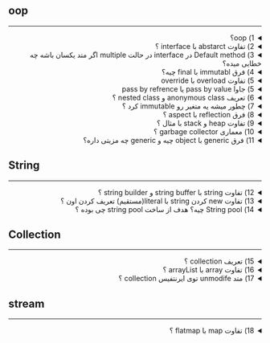 ## oop

---------------

<details>

<summary dir="rtl"> 
1) oop؟
</summary>

<div dir="rtl">

1. **کپسوله‌سازی (Encapsulation):** کپسوله‌سازی به معنای پنهان‌سازی جزئیات پیاده‌سازی و نمایش فقط ویژگی‌ها و روش‌های ضروری به کاربر است. این امر با استفاده از دسترسی‌کننده‌های خصوصی (private) و عمومی (public) در کلاس‌ها انجام می‌شود. به عنوان مثال:
</div>

```java
    public class Car {
        private String color;
        private String model;

        public String getColor() {
            return color;
        }

        public void setColor(String color) {
            this.color = color;
        }

        public String getModel() {
            return model;
        }

        public void setModel(String model) {
            this.model = model;
        }
    }
```


<div dir="rtl">

2. **وراثت (Inheritance):** وراثت به معنی قابلیت تعریف یک کلاس جدید بر اساس یک کلاس موجود است که تمام خصوصیات و روش‌های آن را به ارث می‌برد و می‌تواند ویژگی‌ها و روش‌های جدیدی به آن اضافه کند. این امر باعث استفاده مجدد از کد می‌شود. به عنوان مثال:
</div>

```java
    public class Vehicle {
        protected String brand = "Ford";

        public void honk() {
            System.out.println("Beep beep!");
        }
    }

    public class Car extends Vehicle {
        private String modelName = "Mustang";

        public String getModelName() {
            return modelName;
        }
    }
```

<div dir="rtl">

3. **چندریختی (Polymorphism):** چندریختی به توانایی استفاده از یک تابع یا روش به روش‌های مختلف اشاره دارد. این ویژگی اجازه می‌دهد تا اشیاء از کلاس‌های مختلف به عنوان یک نوع عمومی‌تر در نظر گرفته شوند. به عنوان مثال:
</div>    

```java
    public class Animal {
        public void makeSound() {
            System.out.println("Animal makes a sound");
        }
    }

    public class Dog extends Animal {
        @Override
        public void makeSound() {
            System.out.println("Woof");
        }
    }

    public class Cat extends Animal {
        @Override
        public void makeSound() {
            System.out.println("Meow");
        }
    }

    public static void main(String[] args) {
        Animal myDog = new Dog();
        Animal myCat = new Cat();
        myDog.makeSound(); // Woof
        myCat.makeSound(); // Meow
    }
```

<div dir="rtl">

4. **تجرید (Abstraction):** تجرید به معنای نمایش جزئیات مهم و پنهان کردن جزئیات غیرضروری برای ساده‌سازی مدل‌سازی است. این امر با استفاده از کلاس‌های انتزاعی (abstract) و رابط‌ها (interface) انجام می‌شود. به عنوان مثال:
</div>

```java
    abstract class Animal {
        public abstract void makeSound();
    }

    class Dog extends Animal {
        public void makeSound() {
            System.out.println("Woof");
        }
    }

    class Cat extends Animal {
        public void makeSound() {
            System.out.println("Meow");
        }
    }

    public static void main(String[] args) {
        Animal myDog = new Dog();
        Animal myCat = new Cat();
        myDog.makeSound(); // Woof
        myCat.makeSound(); // Meow
    }
```
</details>



<details>

<summary dir="rtl"> 
2) تفاوت abstarct با interface ؟
</summary>

<div dir="rtl">

در جاوا، کلاس‌های انتزاعی (abstract classes) و رابط‌ها (interfaces) دو روش مهم برای تعریف قراردادها و رفتارهای مشترک بین کلاس‌ها هستند. با این حال، هر یک از این دو ویژگی کاربردها و محدودیت‌های خاص خود را دارند. در ادامه، تفاوت‌های اصلی بین آن‌ها را بررسی می‌کنیم:

### کلاس انتزاعی (Abstract Class)

1. **تعریف:**
   - یک کلاس انتزاعی می‌تواند شامل متدهای انتزاعی (بدون پیاده‌سازی) و متدهای معمولی (با پیاده‌سازی) باشد.

2. **ارث‌بری:**
   - یک کلاس می‌تواند فقط از یک کلاس انتزاعی ارث‌بری کند (single inheritance).

3. **سازنده‌ها:**
   - یک کلاس انتزاعی می‌تواند سازنده داشته باشد و این سازنده‌ها می‌توانند برای مقداردهی اولیه اشیاء در کلاس‌های فرزند استفاده شوند.

4. **متغیرها:**
   - یک کلاس انتزاعی می‌تواند متغیرهای نمونه (instance variables) داشته باشد.

مثال:

</div>

```java
abstract class Animal {
    String name;

    Animal(String name) {
        this.name = name;
    }

    abstract void makeSound();

    void eat() {
        System.out.println(name + " is eating");
    }
}

class Dog extends Animal {
    Dog(String name) {
        super(name);
    }

    @Override
    void makeSound() {
        System.out.println("Woof");
    }
}

public class Main {
    public static void main(String[] args) {
        Dog dog = new Dog("Buddy");
        dog.makeSound(); // Woof
        dog.eat();       // Buddy is eating
    }
}
```

<div dir="rtl">

### رابط (Interface)

1. **تعریف:**
   - یک رابط فقط می‌تواند شامل متدهای انتزاعی (بدون پیاده‌سازی) باشد. البته، از جاوا 8 به بعد، رابط‌ها می‌توانند متدهای پیش‌فرض (default methods) و استاتیک (static methods) نیز داشته باشند که دارای پیاده‌سازی هستند.

2. **ارث‌بری:**
   - یک کلاس می‌تواند از چندین رابط پیروی کند (multiple inheritance).

3. **سازنده‌ها:**
   - یک رابط نمی‌تواند سازنده داشته باشد.

4. **متغیرها:**
   - تمام متغیرهای درون یک رابط به صورت پیش‌فرض `public`, `static` و `final` هستند.

مثال:

</div>

```java
interface Animal {
    void makeSound();

    default void eat() {
        System.out.println("Animal is eating");
    }
}

class Dog implements Animal {
    @Override
    public void makeSound() {
        System.out.println("Woof");
    }
}

public class Main {
    public static void main(String[] args) {
        Dog dog = new Dog();
        dog.makeSound(); // Woof
        dog.eat();       // Animal is eating
    }
}
```

<div dir="rtl">

### تفاوت‌های کلیدی

1. **تعداد ارث‌بری:**
   - **Abstract Class:** فقط یک کلاس انتزاعی می‌تواند به ارث برده شود.
   - **Interface:** یک کلاس می‌تواند از چندین رابط پیروی کند.

2. **نوع متدها:**
   - **Abstract Class:** می‌تواند شامل متدهای انتزاعی و معمولی باشد.
   - **Interface:** تا جاوا 7، فقط شامل متدهای انتزاعی بود. از جاوا 8 به بعد، می‌تواند شامل متدهای پیش‌فرض و استاتیک نیز باشد.

3. **نوع متغیرها:**
   - **Abstract Class:** می‌تواند شامل متغیرهای نمونه و استاتیک باشد.
   - **Interface:** فقط شامل متغیرهای `public`, `static`, `final` است.

4. **کاربرد:**
   - **Abstract Class:** برای مدل‌سازی یک مفهوم عمومی‌تر که ممکن است دارای پیاده‌سازی پیش‌فرض برخی از متدها باشد.
   - **Interface:** برای تعریف قراردادهای رفتار که هر کلاس می‌تواند پیاده‌سازی‌های متفاوتی از آن‌ها ارائه دهد.

### مثال ترکیبی

برای درک بهتر تفاوت‌ها، می‌توانیم یک مثال ترکیبی بیاوریم که هر دو کلاس انتزاعی و رابط را به کار می‌گیرد:

</div>

```java
abstract class Animal {
    String name;

    Animal(String name) {
        this.name = name;
    }

    abstract void makeSound();

    void sleep() {
        System.out.println(name + " is sleeping");
    }
}

interface Pet {
    void play();

    default void eat() {
        System.out.println("Pet is eating");
    }
}

class Dog extends Animal implements Pet {
    Dog(String name) {
        super(name);
    }

    @Override
    void makeSound() {
        System.out.println("Woof");
    }

    @Override
    public void play() {
        System.out.println(name + " is playing");
    }
}

public class Main {
    public static void main(String[] args) {
        Dog dog = new Dog("Buddy");
        dog.makeSound(); // Woof
        dog.sleep();     // Buddy is sleeping
        dog.play();      // Buddy is playing
        dog.eat();       // Pet is eating
    }
}
```

<div dir="rtl">

در این مثال، `Dog` هم از یک کلاس انتزاعی (`Animal`) و هم از یک رابط (`Pet`) استفاده می‌کند، که نشان‌دهنده قدرت و انعطاف‌پذیری ترکیب این دو ویژگی در جاوا است.
</div>

</details>


<details>

<summary dir="rtl"> 
3) Default method در interface در حالت multiple اگر متد یکسان باشه چه خطایی میده؟
</summary>

<div dir="rtl">

در جاوا، اگر یک کلاس از چندین رابط (interface) پیروی کند که دارای متدهای پیش‌فرض (default methods) با امضای یکسان باشند، یک تضاد به وجود می‌آید. این تضاد باید به طور صریح توسط کلاس حل شود، در غیر این صورت کامپایلر جاوا خطا می‌دهد.

### خطا

وقتی یک کلاس از چندین رابط پیروی می‌کند که هر کدام متد پیش‌فرض یکسانی دارند، کامپایلر خطای زیر را می‌دهد:
```
class X inherits unrelated defaults for method Y() from types A and B
```

### مثال

برای توضیح این موضوع با یک مثال، بیایید دو رابط با متد پیش‌فرض یکسان و یک کلاس که از هر دو رابط پیروی می‌کند را بررسی کنیم:

</div>

```java
interface InterfaceA {
    default void display() {
        System.out.println("Display from InterfaceA");
    }
}

interface InterfaceB {
    default void display() {
        System.out.println("Display from InterfaceB");
    }
}

class MyClass implements InterfaceA, InterfaceB {
    @Override
    public void display() {
        // باید تضاد را به طور صریح حل کنیم
        InterfaceA.super.display(); // یا InterfaceB.super.display();
    }

    public static void main(String[] args) {
        MyClass obj = new MyClass();
        obj.display(); // باید تصمیم بگیریم کدام نمایش داده شود
    }
}
```

<div dir="rtl">

### توضیح

1. **تعریف دو رابط با متد پیش‌فرض یکسان:**
   - `InterfaceA` و `InterfaceB` هر دو دارای متد پیش‌فرض `display` هستند.

2. **پیروی کلاس از هر دو رابط:**
   - کلاس `MyClass` از هر دو رابط `InterfaceA` و `InterfaceB` پیروی می‌کند.

3. **حل تضاد:**
   - کلاس `MyClass` باید تضاد به وجود آمده را به طور صریح حل کند. این کار با استفاده از `InterfaceA.super.display()` یا `InterfaceB.super.display()` انجام می‌شود تا مشخص شود کدام نسخه از متد `display` فراخوانی شود.

### حل تضاد

هنگامی که با تضاد متدهای پیش‌فرض مواجه می‌شویم، باید به یکی از روش‌های زیر عمل کنیم:

1. **بازنویسی متد:**
   - متد را در کلاس پیاده‌سازی کرده و از یک نسخه خاص از رابط برای حل تضاد استفاده کنیم.

مثال:

</div>

```java
class MyClass implements InterfaceA, InterfaceB {
    @Override
    public void display() {
        InterfaceA.super.display(); // یا InterfaceB.super.display();
    }
}
```

<div dir="rtl">

2. **تعریف متد جدید:**
   - می‌توانیم یک پیاده‌سازی جدید برای متد ارائه دهیم که از هیچ یک از نسخه‌های رابط استفاده نکند.

مثال:

</div>

```java
class MyClass implements InterfaceA, InterfaceB {
    @Override
    public void display() {
        System.out.println("Display from MyClass");
    }
}
```

<div dir="rtl">

### نتیجه‌گیری

هنگامی که یک کلاس از چندین رابط با متد پیش‌فرض یکسان پیروی می‌کند، باید تضاد به وجود آمده را به طور صریح حل کنیم تا کامپایلر خطا ندهد. این کار معمولاً با بازنویسی متد و استفاده از `super` برای اشاره به متد مورد نظر در یکی از رابط‌ها انجام می‌شود.


</div>

</details>


<details>

<summary dir="rtl"> 
4)	فرق immutabl با final چیه؟
</summary>

<div dir="rtl">

در جاوا، مفاهیم `immutable` و `final` هر دو به مدیریت وضعیت اشیاء و متغیرها مربوط می‌شوند، اما در زمینه‌ها و کاربردهای متفاوتی به کار می‌روند. در ادامه تفاوت‌های این دو مفهوم را بررسی می‌کنیم:

### `final` در جاوا

1. **متغیرهای `final`:**
   - وقتی یک متغیر (میدان، پارامتر یا متغیر محلی) به صورت `final` تعریف می‌شود، مقدار آن تنها یک بار می‌تواند مقداردهی شود و پس از آن نمی‌تواند تغییر کند.
   - مثال:

</div>

```java
final int x = 10;
x = 20; // خطا: نمی‌توان مقدار متغیر final را تغییر داد
```
<div dir="rtl">

2. **متدهای `final`:**
   - یک متد `final` نمی‌تواند در کلاس‌های فرزند بازنویسی (override) شود.
   - مثال:
   
</div>

```java
  class Parent {
      public final void display() {
          System.out.println("Display from Parent");
      }
  }

  class Child extends Parent {
      @Override
      public void display() {
          System.out.println("Display from Child"); // خطا: نمی‌توان متد final را بازنویسی کرد
      }
  }
```

<div dir="rtl">

3. **کلاس‌های `final`:**
   - یک کلاس `final` نمی‌تواند به ارث برده شود. به عبارت دیگر، هیچ کلاسی نمی‌تواند از یک کلاس `final` ارث‌بری کند.
   - مثال:

</div>


 ```java
 public final class UtilityClass {
     // بدنه کلاس
 }

 class SubUtilityClass extends UtilityClass { // خطا: نمی‌توان از کلاس final ارث‌بری کرد
     // بدنه کلاس
 }
 ```

<div dir="rtl">

### `immutable` در جاوا

1. **کلاس‌های Immutable:**
   - یک کلاس Immutable کلاسی است که پس از ایجاد شیء، وضعیت آن نمی‌تواند تغییر کند.
   - ویژگی‌های کلاس‌های Immutable:
      - تمام فیلدها باید `private` و `final` باشند.
      - کلاس باید `final` باشد تا از ارث‌بری جلوگیری شود.
      - عدم وجود setter ها برای تغییر فیلدها.
      - تمام فیلدها باید تنها از طریق سازنده مقداردهی شوند.
   - مثال:

</div>

 ```java
 public final class ImmutablePerson {
     private final String name;
     private final int age;

     public ImmutablePerson(String name, int age) {
         this.name = name;
         this.age = age;
     }

     public String getName() {
         return name;
     }

     public int getAge() {
         return age;
     }
 }
 ```

<div dir="rtl">

### تفاوت‌های کلیدی

1. **کاربرد و زمینه:**
   - `final`: برای متغیرها، متدها و کلاس‌ها به کار می‌رود تا نشان دهد که نمی‌توان آن‌ها را تغییر داد یا بازنویسی کرد.
   - `immutable`: مفهومی است که برای طراحی کلاس‌هایی به کار می‌رود که اشیاء آن‌ها پس از ایجاد غیرقابل تغییر هستند.

2. **محدودیت‌ها:**
   - `final` متغیر: نمی‌توان پس از مقداردهی اولیه مقدار آن را تغییر داد، اما اگر متغیر یک شیء باشد، می‌توان وضعیت داخلی شیء را تغییر داد مگر اینکه خود شیء Immutable باشد.
   - کلاس‌های Immutable: وضعیت داخلی اشیاء پس از ایجاد به هیچ وجه نمی‌تواند تغییر کند.

3. **سطح تأثیر:**
   - `final` متغیر: بر روی مقدار متغیر تأثیر می‌گذارد.
   - `final` متد: بر روی قابلیت بازنویسی متد تأثیر می‌گذارد.
   - `final` کلاس: بر روی قابلیت ارث‌بری کلاس تأثیر می‌گذارد.
   - Immutable: بر روی وضعیت کل شیء تأثیر می‌گذارد.

### مثال ترکیبی

برای درک بهتر تفاوت‌ها، بیایید مثالی ترکیبی را بررسی کنیم که هم از `final` و هم از کلاس Immutable استفاده می‌کند:

</div>


```java
public final class ImmutableBook {
    private final String title;
    private final String author;

    public ImmutableBook(String title, String author) {
        this.title = title;
        this.author = author;
    }

    public String getTitle() {
        return title;
    }

    public String getAuthor() {
        return author;
    }
}

class Test {
    public static void main(String[] args) {
        final ImmutableBook book = new ImmutableBook("1984", "George Orwell");

        // نمی‌توانیم یک شیء جدید به متغیر book تخصیص دهیم
        // book = new ImmutableBook("Brave New World", "Aldous Huxley"); // خطا

        // اما می‌توانیم از متدهای کتاب استفاده کنیم
        System.out.println(book.getTitle()); // 1984
        System.out.println(book.getAuthor()); // George Orwell
    }
}
```

<div dir="rtl">
در این مثال، `ImmutableBook` یک کلاس Immutable است و متغیر `book` به صورت `final` تعریف شده است. این بدان معناست که:
1. کلاس `ImmutableBook` به دلیل `final` بودن نمی‌تواند به ارث برده شود.
2. وضعیت شیء `book` نمی‌تواند تغییر کند زیرا `ImmutableBook` یک کلاس Immutable است.
3. متغیر `book` نمی‌تواند به شیء دیگری تخصیص داده شود زیرا به صورت `final` تعریف شده است.

</div>

</details>


<details >

<summary dir="rtl"> 
5) 	تفاوت overload با override
</summary>

<div dir="rtl">

در جاوا، `Overloading` و `Overriding` دو مفهوم متفاوت هستند که برای دستیابی به چندریختی (Polymorphism) استفاده می‌شوند. هر دو این مفاهیم به متدها مربوط می‌شوند، اما در شرایط و اهداف مختلف به کار می‌روند.

### Overloading (بارگذاری مجدد متدها)

**تعریف:**
- Overloading زمانی اتفاق می‌افتد که چندین متد با همان نام، اما با امضاهای مختلف (مجموعه پارامترهای مختلف) در یک کلاس تعریف شوند. امضای متد شامل تعداد، نوع، و ترتیب پارامترها است.

**ویژگی‌ها:**
- Overloading در همان کلاس انجام می‌شود.
- امضای متدها (تعداد یا نوع پارامترها) باید متفاوت باشد.
- نوع بازگشتی متد می‌تواند متفاوت باشد، اما این تفاوت به تنهایی برای Overloading کافی نیست.
- Overloading زمان کامپایل (Compile-time) تعیین می‌شود.

**مثال:**

</div>

```java
class MathUtils {
    // متد اول
    public int add(int a, int b) {
        return a + b;
    }

    // متد دوم
    public double add(double a, double b) {
        return a + b;
    }

    // متد سوم
    public int add(int a, int b, int c) {
        return a + b + c;
    }
}

public class Main {
    public static void main(String[] args) {
        MathUtils utils = new MathUtils();
        System.out.println(utils.add(2, 3));          // 5
        System.out.println(utils.add(2.5, 3.5));      // 6.0
        System.out.println(utils.add(1, 2, 3));       // 6
    }
}
```

<div dir="rtl">

### Overriding (بازنویسی متدها)

**تعریف:**
- Overriding زمانی اتفاق می‌افتد که یک کلاس فرزند متدی را از کلاس والد بازنویسی کند. متد بازنویسی‌شده در کلاس فرزند باید همان امضای متد در کلاس والد را داشته باشد.

**ویژگی‌ها:**
- Overriding بین کلاس والد و کلاس فرزند انجام می‌شود.
- امضای متد (نام، تعداد، نوع، و ترتیب پارامترها) باید دقیقاً یکسان باشد.
- نوع بازگشتی متد در کلاس فرزند باید با نوع بازگشتی متد در کلاس والد سازگار باشد.
- متد در کلاس فرزند باید همان سطح دسترسی یا سطح دسترسی بیشتری نسبت به کلاس والد داشته باشد.
- Overriding زمان اجرا (Run-time) تعیین می‌شود.

**مثال:**

</div>

```java
class Animal {
    public void makeSound() {
        System.out.println("Animal makes a sound");
    }
}

class Dog extends Animal {
    @Override
    public void makeSound() {
        System.out.println("Woof");
    }
}

class Cat extends Animal {
    @Override
    public void makeSound() {
        System.out.println("Meow");
    }
}

public class Main {
    public static void main(String[] args) {
        Animal myDog = new Dog();
        Animal myCat = new Cat();
        
        myDog.makeSound(); // Woof
        myCat.makeSound(); // Meow
    }
}
```

<div dir="rtl">

### تفاوت‌های کلیدی بین Overloading و Overriding

1. **مفهوم:**
   - **Overloading:** تعریف چندین متد با همان نام در یک کلاس، اما با امضاهای مختلف.
   - **Overriding:** بازنویسی متدی از کلاس والد در کلاس فرزند با همان امضا.

2. **زمان تعیین:**
   - **Overloading:** زمان کامپایل.
   - **Overriding:** زمان اجرا.

3. **محدوده کاربرد:**
   - **Overloading:** در همان کلاس.
   - **Overriding:** بین کلاس والد و کلاس فرزند.

4. **نوع بازگشتی:**
   - **Overloading:** می‌تواند متفاوت باشد.
   - **Overriding:** باید همان نوع یا نوع سازگار باشد.

5. **پارامترها:**
   - **Overloading:** تعداد، نوع، یا ترتیب پارامترها باید متفاوت باشد.
   - **Overriding:** تعداد، نوع، و ترتیب پارامترها باید یکسان باشد.

### نتیجه‌گیری

- Overloading برای دستیابی به چندریختی در سطح کلاس با تعریف متدهای هم‌نام اما با امضاهای مختلف استفاده می‌شود.
- Overriding برای بازنویسی متدهای کلاس والد در کلاس فرزند به منظور ارائه پیاده‌سازی‌های خاص هر کلاس فرزند استفاده می‌شود.

</div>

</details>

<details >

<summary dir="rtl"> 
5) 		جاوا pass by value یا pass by refrence
</summary>

<div dir="rtl">

در جاوا، **تمام آرگومان‌ها به صورت "pass by value"** (ارسال به‌وسیله مقدار) به متدها ارسال می‌شوند. این جمله ممکن است باعث ایجاد سردرگمی شود، زیرا نحوه کار جاوا با انواع ابتدایی (primitive types) و اشیاء (objects) تفاوت دارد.

### انواع ابتدایی (Primitive Types)

وقتی یک مقدار ابتدایی (مثل `int`, `char`, `boolean`, `float` و ...) به یک متد ارسال می‌شود، یک کپی از آن مقدار ایجاد می‌شود و به متد ارسال می‌گردد. بنابراین، هر گونه تغییری که در متد روی این پارامتر اعمال شود، تأثیری روی مقدار اصلی ندارد.

**مثال:**

</div>

```java
public class Main {
    public static void main(String[] args) {
        int num = 10;
        modifyPrimitive(num);
        System.out.println("After modifyPrimitive: " + num); // هنوز 10
    }

    public static void modifyPrimitive(int value) {
        value = 20; // فقط مقدار کپی شده تغییر می‌کند
    }
}
```

<div dir="rtl">

### اشیاء (Objects)

در مورد اشیاء، همان قانون "pass by value" اعمال می‌شود، اما اینجا تفاوت اصلی به دلیل نحوه مدیریت مرجع‌ها (references) به وجود می‌آید. وقتی یک شیء به یک متد ارسال می‌شود، یک کپی از مرجع (reference) آن شیء ارسال می‌شود، نه خود شیء. به عبارت دیگر، مرجع به شیء کپی می‌شود، اما هر دو مرجع به همان شیء در حافظه اشاره می‌کنند.

بنابراین، اگر شما متغیرهای داخلی شیء را تغییر دهید، این تغییرات روی شیء اصلی اعمال می‌شود، اما اگر مرجع را تغییر دهید (مثلاً به یک شیء جدید اشاره کنید)، این تغییر فقط در محدوده همان متد است و تأثیری بر مرجع اصلی خارج از متد ندارد.

**مثال:**

</div>


```java
class MyObject {
    int value;
}

public class Main {
    public static void main(String[] args) {
        MyObject obj = new MyObject();
        obj.value = 10;
        modifyObject(obj);
        System.out.println("After modifyObject: " + obj.value); // خروجی 20 است
    }

    public static void modifyObject(MyObject obj) {
        obj.value = 20; // تغییر در شیء اصلی اعمال می‌شود
    }
}
```

<div dir="rtl">

**مثال دیگر:**

</div>

```java
class MyObject {
    int value;
}

public class Main {
    public static void main(String[] args) {
        MyObject obj = new MyObject();
        obj.value = 10;
        reassignObject(obj);
        System.out.println("After reassignObject: " + obj.value); // هنوز 10 است
    }

    public static void reassignObject(MyObject obj) {
        obj = new MyObject();
        obj.value = 20; // مرجع جدید فقط در محدوده متد معتبر است
    }
}
```

<div dir="rtl">

### نتیجه‌گیری

جاوا همیشه از "pass by value" استفاده می‌کند:
- **برای انواع ابتدایی:** مقدار خود نوع ابتدایی کپی و ارسال می‌شود.
- **برای اشیاء:** یک کپی از مرجع (reference) شیء ارسال می‌شود، نه خود شیء. این به این معناست که شما می‌توانید وضعیت داخلی شیء را تغییر دهید، اما نمی‌توانید مرجع اصلی را در خارج از متد تغییر دهید.

</div>

</details>


<details>

<summary dir="rtl"> 
6) تعریف anonymous class و nested class ؟
</summary>

<div dir="rtl">

### Nested Class (کلاس تو در تو)

وقتی یک کلاس یا یک اینترفیس داخل یک کلاس دیگر تعریف می‌شود، به آن `Nested Class` گفته می‌شود. `Nested Class`ها دو نوع اصلی دارند:
1. **Static Nested Class**
2. **Non-static Nested Class (Inner Class)**

### انواع Inner Class

1. **Member Inner Class:**
   - یک `Inner Class` که درون یک کلاس بیرونی و خارج از متدهای آن تعریف می‌شود.
   - به اعضای کلاس بیرونی دسترسی مستقیم دارد، حتی اگر اعضا `private` باشند.

   **مثال:**

</div>

```java
   class TestMemberOuter1 {
       private int data = 30;

       class Inner {
           void msg() {
               System.out.println("data is " + data);
           }
       }

       public static void main(String args[]) {
           TestMemberOuter1 obj = new TestMemberOuter1();
           TestMemberOuter1.Inner in = obj.new Inner();
           in.msg(); // خروجی: data is 30
       }
   }
```

<div dir="rtl">

2. **Anonymous Inner Class:**
   - یک `Inner Class` که بدون نام است و برای پیاده‌سازی یک اینترفیس یا گسترش یک کلاس استفاده می‌شود.
   - معمولاً برای پیاده‌سازی‌های فوری و کوتاه مدت استفاده می‌شود.

   **مثال:**

</div>

   ```java
   abstract class Person {
       abstract void eat();
   }

   class TestAnonymousInner {
       public static void main(String args[]) {
           Person p = new Person() {
               void eat() {
                   System.out.println("nice fruits");
               }
           };
           p.eat(); // خروجی: nice fruits
       }
   }
   ```

<div dir="rtl">

3. **Local Inner Class:**
   - یک `Inner Class` که درون یک متد، سازنده یا بلوک تعریف می‌شود.
   - فقط در داخل متد یا بلوک که در آن تعریف شده است قابل دسترسی است.

   **مثال:**

</div>

   ```java
   public class localInner1 {
       private int data = 30; // متغیر نمونه

       void display() {
           class Local {
               void msg() {
                   System.out.println(data);
               }
           }
           Local l = new Local();
           l.msg(); // خروجی: 30
       }

       public static void main(String args[]) {
           localInner1 obj = new localInner1();
           obj.display();
       }
   }
   ```

<div dir="rtl">

### Static Nested Class

- یک `Nested Class` که با استفاده از کلمه کلیدی `static` تعریف شده و می‌تواند بدون نیاز به نمونه‌ای از کلاس بیرونی استفاده شود.
- به اعضای `static` کلاس بیرونی دسترسی مستقیم دارد، اما به اعضای `instance` دسترسی ندارد مگر اینکه یک نمونه از کلاس بیرونی داشته باشد.

**مثال:**

</div>

<div dir="rtl">

```java
class Outer {
    static int data = 30;

    static class StaticNested {
        void display() {
            System.out.println("data is " + data);
        }
    }

    public static void main(String args[]) {
        Outer.StaticNested nested = new Outer.StaticNested();
        nested.display(); // خروجی: data is 30
    }
}
```

### نتیجه‌گیری

- `Nested Class`ها در جاوا به دو نوع اصلی تقسیم می‌شوند: `Static Nested Class` و `Inner Class`.
- `Inner Class`ها خود به سه دسته تقسیم می‌شوند: `Member Inner Class`, `Anonymous Inner Class`, و `Local Inner Class`.
- هر نوع از `Inner Class` کاربردها و ویژگی‌های خاص خود را دارد که در موقعیت‌های مختلف می‌تواند مفید باشد.
</div>

</details>


<details>

<summary dir="rtl"> 
7) چطور میشه یه متغیر رو immutable کرد ؟
</summary>

<div dir="rtl">

در جاوا، برای ایجاد یک متغیر (شیء) به‌صورت `immutable`، باید چندین اصل و روش را رعایت کنید. در ادامه، نحوه ایجاد یک کلاس `immutable` و متغیرهای آن را توضیح می‌دهم.

### مراحل ایجاد یک کلاس `immutable`

1. **کلاس را `final` کنید تا از ارث‌بری جلوگیری شود.**
2. **تمام فیلدهای کلاس را `private` و `final` کنید تا فقط یک بار مقداردهی شوند.**
3. **هیچ `setter`ای برای فیلدها فراهم نکنید.**
4. **تمام فیلدها را از طریق سازنده مقداردهی کنید.**
5. **اگر فیلدها از نوع mutable (قابل تغییر) هستند، یک کپی عمیق از آن‌ها در سازنده و getterها ایجاد کنید.**

### مثال

یک کلاس `Person` را به‌صورت `immutable` ایجاد می‌کنیم:

</div>

```java
public final class Person {
    private final String name;
    private final int age;
    private final List<String> hobbies;

    public Person(String name, int age, List<String> hobbies) {
        this.name = name;
        this.age = age;
        // کپی عمیق برای فیلد mutable
        this.hobbies = new ArrayList<>(hobbies);
    }

    public String getName() {
        return name;
    }

    public int getAge() {
        return age;
    }

    // بازگرداندن کپی برای فیلد mutable
    public List<String> getHobbies() {
        return new ArrayList<>(hobbies);
    }
}

public class Main {
    public static void main(String[] args) {
        List<String> hobbies = new ArrayList<>();
        hobbies.add("Reading");
        hobbies.add("Traveling");

        Person person = new Person("John", 30, hobbies);

        // تلاش برای تغییر لیست hobbies خارجی
        hobbies.add("Swimming");

        System.out.println(person.getHobbies()); // خروجی: [Reading, Traveling]

        // تلاش برای تغییر لیست hobbies از طریق getter
        person.getHobbies().add("Swimming");

        System.out.println(person.getHobbies()); // خروجی: [Reading, Traveling]
    }
}
```

<div dir="rtl">

### توضیحات

1. **کلاس `Person` به‌صورت `final` تعریف شده است:**
   - این کار باعث می‌شود تا هیچ کلاسی نتواند از آن ارث‌بری کند و متدهای آن را تغییر دهد.

2. **فیلدهای `name`, `age`, و `hobbies` به‌صورت `private` و `final` تعریف شده‌اند:**
   - این کار اطمینان می‌دهد که این فیلدها فقط یک بار مقداردهی می‌شوند و نمی‌توانند تغییر کنند.

3. **هیچ `setter`ای برای فیلدها وجود ندارد:**
   - این کار از تغییر مقادیر فیلدها بعد از مقداردهی اولیه جلوگیری می‌کند.

4. **فیلدهای mutable (قابل تغییر) مانند `List<String>` به‌صورت کپی عمیق مقداردهی می‌شوند:**
   - در سازنده، یک کپی جدید از لیست ورودی ایجاد می‌شود.
   - در getter، یک کپی جدید از لیست بازگردانده می‌شود تا از تغییر لیست اصلی جلوگیری شود.

### نتیجه‌گیری

با رعایت این اصول، می‌توانید یک کلاس `immutable` ایجاد کنید که متغیرهای آن پس از مقداردهی اولیه دیگر تغییر نخواهند کرد. این ویژگی باعث می‌شود تا کلاس‌های `immutable` برای استفاده در برنامه‌های چندنخی (multi-threaded) بسیار مناسب باشند، زیرا نیازی به هماهنگ‌سازی (synchronization) برای دسترسی به متغیرها ندارند.

</div>

</details>



<details>
<summary dir="rtl"> 
8) فرق reflection با aspect ؟
</summary>

<div dir="rtl">

Reflection و Aspect-Oriented Programming (AOP) دو مفهوم مجزا در جاوا هستند که هر کدام برای اهداف خاصی استفاده می‌شوند. در ادامه تفاوت‌های اصلی بین Reflection و AOP را بررسی می‌کنیم:

### Reflection

**تعریف:**
Reflection یک ویژگی قدرتمند در جاوا است که به برنامه‌نویسان اجازه می‌دهد تا اطلاعات مربوط به ساختار برنامه (مانند کلاس‌ها، متدها، فیلدها و سازنده‌ها) را در زمان اجرا به دست آورند و از آن‌ها برای انجام عملیات مختلف استفاده کنند.

**کاربردها:**
1. **دسترسی به اطلاعات کلاس در زمان اجرا:** مانند نام کلاس، متدها، فیلدها و سازنده‌ها.
2. **ایجاد اشیاء در زمان اجرا:** بدون استفاده از سازنده‌های معمولی.
3. **فراخوانی متدها در زمان اجرا:** بدون استفاده از نام متدها در کد.
4. **دسترسی و تغییر فیلدها در زمان اجرا:** حتی اگر این فیلدها خصوصی باشند.

**مثال:**

</div>

```java
import java.lang.reflect.*;

public class ReflectionExample {
    private String message = "Hello, Reflection!";

    public static void main(String[] args) {
        try {
            ReflectionExample obj = new ReflectionExample();

            // دسترسی به فیلد خصوصی
            Field field = ReflectionExample.class.getDeclaredField("message");
            field.setAccessible(true);
            String value = (String) field.get(obj);

            System.out.println("Field Value: " + value); // خروجی: Hello, Reflection!

            // تغییر فیلد خصوصی
            field.set(obj, "Hello, Modified Reflection!");
            System.out.println("Modified Field Value: " + obj.message); // خروجی: Hello, Modified Reflection!

        } catch (Exception e) {
            e.printStackTrace();
        }
    }
}
```

<div dir="rtl">

### Aspect-Oriented Programming (AOP)

**تعریف:**
AOP یک پارادایم برنامه‌نویسی است که هدف آن جداسازی مقاطع مختلف برنامه (Concerns) است تا کدهای مربوط به مقاطع مختلف بتوانند به طور مستقل از هم توسعه و مدیریت شوند. در جاوا، AOP معمولاً با استفاده از فریم‌ورک‌هایی مانند Spring AOP و AspectJ پیاده‌سازی می‌شود.

**کاربردها:**
1. **جداسازی مقاطع مختلف برنامه:** مانند مدیریت لاگ‌ها، امنیت، تراکنش‌ها و مدیریت استثناها.
2. **افزایش خوانایی و نگهداری کد:** با جداسازی مقاطع مختلف برنامه از منطق اصلی.
3. **اضافه کردن رفتار به متدها و اشیاء:** بدون تغییر در کد منبع آن‌ها.

**اصطلاحات کلیدی در AOP:**
1. **Aspect:** یک مقطع برنامه که می‌تواند به ماژول‌های مختلف اضافه شود.
2. **Join Point:** یک نقطه در اجرای برنامه که در آن می‌توان یک مقطع را اعمال کرد.
3. **Advice:** کدی که در یک Join Point مشخص اجرا می‌شود.
4. **Pointcut:** مجموعه‌ای از Join Pointها که در آن‌ها یک Advice اعمال می‌شود.
5. **Weaving:** فرآیند اعمال Aspects به کد اصلی.

**مثال:**
استفاده از Spring AOP برای لاگ‌گیری از متدها:

</div>

```java
import org.aspectj.lang.annotation.Aspect;
import org.aspectj.lang.annotation.Before;
import org.springframework.stereotype.Component;

@Aspect
@Component
public class LoggingAspect {
    @Before("execution(* com.example.service.*.*(..))")
    public void logBeforeMethod() {
        System.out.println("Method is about to be executed");
    }
}
```

<div dir="rtl">

### تفاوت‌های کلیدی

1. **هدف:**
   - **Reflection:** برای دسترسی و تغییر ساختار برنامه در زمان اجرا استفاده می‌شود.
   - **AOP:** برای جداسازی مقاطع مختلف برنامه و افزودن رفتار به متدها بدون تغییر کد منبع استفاده می‌شود.

2. **کاربرد:**
   - **Reflection:** بیشتر برای عملیات پویا مانند ایجاد اشیاء، فراخوانی متدها و دسترسی به فیلدها در زمان اجرا استفاده می‌شود.
   - **AOP:** بیشتر برای افزودن مقاطع عمومی مانند لاگ‌گیری، امنیت و مدیریت تراکنش‌ها به برنامه بدون تغییر کد منبع استفاده می‌شود.

3. **پیاده‌سازی:**
   - **Reflection:** به صورت ذاتی در جاوا موجود است و از طریق بسته `java.lang.reflect` قابل دسترسی است.
   - **AOP:** نیاز به فریم‌ورک‌های خاص مانند Spring AOP یا AspectJ دارد.

4. **پیچیدگی و نگهداری:**
   - **Reflection:** ممکن است کد پیچیده‌تر و دیباگ سخت‌تری داشته باشد.
   - **AOP:** به طور کلی خوانایی و نگهداری کد را بهبود می‌بخشد زیرا مقاطع مختلف برنامه از منطق اصلی جدا می‌شوند.

### نتیجه‌گیری

Reflection و AOP هر دو ابزارهای قدرتمندی در جاوا هستند که برای اهداف مختلفی استفاده می‌شوند. Reflection برای دسترسی و تغییر ساختار برنامه در زمان اجرا مناسب است، در حالی که AOP برای جداسازی مقاطع مختلف برنامه و افزودن رفتارهای عمومی به متدها بدون تغییر کد منبع استفاده می‌شود. با درک تفاوت‌های بین این دو، می‌توانید از هر یک به صورت مناسب در برنامه‌های خود استفاده کنید.

</div>

</details>


<details>
<summary dir="rtl"> 
9) تفاوت heap و stack  با مثال ؟
</summary>

<div dir="rtl">

در جاوا، حافظه به دو بخش اصلی تقسیم می‌شود: Heap و Stack. هر یک از این بخش‌ها وظایف و کاربردهای خاص خود را دارند. در ادامه تفاوت‌های کلیدی بین Heap و Stack به همراه مثال‌هایی توضیح داده شده است.

### تفاوت‌های کلیدی بین Heap و Stack

1. **مدیریت حافظه:**
   - **Stack:** برای ذخیره‌سازی متغیرهای محلی و فراخوانی‌های متد استفاده می‌شود. این حافظه به صورت خودکار توسط JVM مدیریت می‌شود و با خروج از بلاک متد، حافظه آزاد می‌شود.
   - **Heap:** برای ذخیره‌سازی اشیاء و متغیرهای سراسری استفاده می‌شود. مدیریت این حافظه توسط Garbage Collector انجام می‌شود.

2. **سرعت دسترسی:**
   - **Stack:** دسترسی به حافظه در Stack سریع‌تر است زیرا به صورت LIFO (Last In First Out) مدیریت می‌شود.
   - **Heap:** دسترسی به حافظه در Heap کندتر است زیرا مدیریت پیچیده‌تری دارد و Garbage Collector باید آن را مدیریت کند.

3. **ساختار داده:**
   - **Stack:** به صورت ساختار داده پشته (Stack) مدیریت می‌شود.
   - **Heap:** به صورت ساختار داده هرم (Heap) مدیریت می‌شود و اشیاء به صورت نامرتب ذخیره می‌شوند.

4. **اندازه:**
   - **Stack:** حافظه Stack معمولاً کوچک‌تر است و محدودیت اندازه دارد.
   - **Heap:** حافظه Heap بزرگ‌تر است و می‌تواند مقدار بیشتری داده ذخیره کند.

5. **مدت زمان زندگی داده‌ها:**
   - **Stack:** مدت زمان زندگی داده‌ها کوتاه است و فقط تا زمان خروج از بلاک یا متد معتبر هستند.
   - **Heap:** مدت زمان زندگی داده‌ها طولانی‌تر است و تا زمانی که Garbage Collector آن‌ها را جمع‌آوری نکند، معتبر هستند.

### مثال:

برای درک بهتر تفاوت‌ها، بیایید یک مثال عملی را بررسی کنیم:

</div>

```java
public class MemoryExample {
    public static void main(String[] args) {
        int x = 5; // متغیر محلی: ذخیره شده در Stack
        int y = 10; // متغیر محلی: ذخیره شده در Stack

        MyClass obj = new MyClass(); // شیء: ذخیره شده در Heap
        obj.setValue(20);

        System.out.println("x: " + x); // 5
        System.out.println("y: " + y); // 10
        System.out.println("obj.value: " + obj.getValue()); // 20
    }
}

class MyClass {
    private int value; // فیلد نمونه: ذخیره شده در Heap

    public void setValue(int value) {
        this.value = value;
    }

    public int getValue() {
        return value;
    }
}
```
<div dir="rtl">

### توضیحات:

1. **متغیرهای محلی (x و y):**
   - این متغیرها در حافظه Stack ذخیره می‌شوند. هر بار که متد `main` فراخوانی می‌شود، یک بلاک جدید در Stack ایجاد می‌شود و این متغیرها در آن بلاک ذخیره می‌شوند. با خروج از متد `main`، این بلاک و تمام متغیرهای محلی آن آزاد می‌شوند.

2. **شیء `MyClass` (obj):**
   - این شیء در حافظه Heap ذخیره می‌شود. متغیر `obj` که یک مرجع به این شیء است، در Stack ذخیره می‌شود، اما خود شیء در Heap قرار دارد. Garbage Collector مسئول مدیریت حافظه Heap است و زمانی که هیچ مرجعی به این شیء اشاره نکند، آن را جمع‌آوری می‌کند.

3. **فیلد نمونه `value` در کلاس `MyClass`:**
   - این فیلد به عنوان بخشی از شیء `MyClass` در Heap ذخیره می‌شود. تغییرات در این فیلد توسط متدهای `setValue` و `getValue` انجام می‌شود.

### نتیجه‌گیری

- **Stack:** برای ذخیره‌سازی متغیرهای محلی و فراخوانی‌های متد استفاده می‌شود. دسترسی سریع‌تر است و حافظه به صورت خودکار با خروج از بلاک آزاد می‌شود.
- **Heap:** برای ذخیره‌سازی اشیاء و متغیرهای سراسری استفاده می‌شود. دسترسی کندتر است و مدیریت حافظه توسط Garbage Collector انجام می‌شود.

درک تفاوت‌های بین Heap و Stack می‌تواند به بهینه‌سازی عملکرد و مدیریت بهتر حافظه در برنامه‌های جاوا کمک کند.

### نکته
توی ترد هر کدم stack خودشون رو دارن ولی heap یکیه

</div>

</details>

<details>
<summary dir="rtl"> 
10) معماری garbage collector ؟
</summary>

<div dir="rtl">

معماری Garbage Collector (GC) در جاوا برای مدیریت خودکار حافظه طراحی شده است. این معماری به اجزای مختلفی تقسیم می‌شود که هر کدام نقش خاصی در جمع‌آوری و بازپس‌گیری حافظه‌ی اشیائی که دیگر مورد استفاده نیستند، دارند. در ادامه، معماری کلی GC را توضیح می‌دهم و سپس با استفاده از یک نمودار آن را نمایش می‌دهم.

### اجزای کلیدی معماری Garbage Collector

1. **Heap Memory:**
   - **Young Generation (نسل جوان):**
      - **Eden Space:** اشیاء جدید ابتدا در اینجا ایجاد می‌شوند.
      - **Survivor Spaces (S0 و S1):** اشیاء از Eden Space که هنوز زنده هستند به یکی از این دو فضای Survivor منتقل می‌شوند.
   - **Old Generation (نسل قدیمی):** اشیاءی که مدت طولانی‌تری زنده می‌مانند به اینجا منتقل می‌شوند.
   - **Permanent Generation (PermGen) / Metaspace:** برای ذخیره‌سازی متادیتاهای کلاس و اطلاعات مربوط به کلاس‌ها استفاده می‌شود (در نسخه‌های جدید جاوا، Metaspace جایگزین PermGen شده است).

2. **Garbage Collection Phases:**
   - **Minor GC:** جمع‌آوری زباله‌های Young Generation.
   - **Major GC / Full GC:** جمع‌آوری زباله‌های Old Generation و گاهی اوقات همه نسل‌ها.

### نمودار معماری Garbage Collector

برای نمایش تصویری از معماری GC، به نمودار زیر توجه کنید:

```
+-----------------+
|     Heap Memory  |
+-----------------+
|                 |
| +-------------+ |    +-------------+
| | Young Gen   | |    | Old Gen     |
| |             | |    |             |
| | +---------+ | |    | +---------+ |
| | | Eden    | |----->| | Object  | |
| | |         | |    | | |         | |
| | +---------+ | |    | +---------+ |
| | +---------+ | |    |             |
| | | S0      | |----->|             |
| | +---------+ | |    +-------------+
| | +---------+ | |
| | | S1      | | |
| | +---------+ | |
| +-------------+ |
|                 |
+-----------------+

Legend:
- Young Gen: Generation for new objects
  - Eden: Space where new objects are initially allocated
  - S0, S1: Survivor spaces for objects that survive garbage collection in Eden
- Old Gen: Generation for long-lived objects
```

### توضیحات نمودار

1. **Heap Memory:**
   - **Young Generation (نسل جوان):**
      - **Eden Space:** جایی که اشیاء جدید ابتدا ایجاد می‌شوند.
      - **Survivor Spaces (S0 و S1):** اشیائی که از Eden Space جان سالم به در می‌برند به یکی از این فضاهای Survivor منتقل می‌شوند. در هر مرحله، یکی از این فضاها به عنوان مقصد و دیگری به عنوان منبع استفاده می‌شود.
   - **Old Generation (نسل قدیمی):** اشیاءی که برای مدت طولانی‌تری زنده می‌مانند به اینجا منتقل می‌شوند و در اینجا نگهداری می‌شوند.

2. **فرآیندهای Garbage Collection:**
   - **Minor GC:** این فرآیند برای جمع‌آوری زباله‌های موجود در Young Generation انجام می‌شود. اشیاء زنده از Eden Space به Survivor Space ها منتقل می‌شوند.
   - **Major GC / Full GC:** این فرآیند برای جمع‌آوری زباله‌های موجود در Old Generation و گاهی اوقات در تمامی نسل‌ها انجام می‌شود. این فرآیند سنگین‌تر است و مدت زمان بیشتری طول می‌کشد.

اشیاءی که استفاده نمی‌شوند و به آنها دسترسی وجود ندارد، در مراحل مختلف جمع‌آوری زباله (Garbage Collection) از بین می‌روند، و این مراحل بستگی به محل قرارگیری این اشیاء در حافظه Heap دارد. به طور کلی، روند کار به این صورت است:

### Young Generation

1. **Eden Space:**
   - اشیاء جدید ابتدا در اینجا ایجاد می‌شوند.
   - وقتی فضای Eden پر می‌شود، یک Minor GC (جمع‌آوری زباله‌ی کوچک) انجام می‌شود.
   - در طی Minor GC، اشیاء زنده از Eden Space به یکی از فضاهای Survivor (S0 یا S1) منتقل می‌شوند.
   - اشیائی که دسترسی به آنها وجود ندارد و در Eden Space قرار دارند، در این مرحله جمع‌آوری و حذف می‌شوند.

2. **Survivor Spaces (S0 و S1):**
   - اشیاءی که از مرحله‌ی قبلی جان سالم به در برده‌اند به این فضاها منتقل می‌شوند.
   - هر بار که یک Minor GC اجرا می‌شود، اشیاء زنده بین دو فضای Survivor جابجا می‌شوند.
   - اگر یک شیء پس از چندین Minor GC هنوز زنده باشد، به Old Generation منتقل می‌شود.
   - اشیائی که دسترسی به آنها وجود ندارد و در Survivor Spaces قرار دارند، در طی Minor GC جمع‌آوری و حذف می‌شوند.

### Old Generation

- **Old Generation:**
   - اشیائی که برای مدت طولانی‌تری زنده می‌مانند و از مراحل چندگانه‌ی Minor GC جان سالم به در برده‌اند، به Old Generation منتقل می‌شوند.
   - جمع‌آوری زباله در Old Generation به عنوان Major GC یا Full GC شناخته می‌شود.
   - اشیائی که دسترسی به آنها وجود ندارد و در Old Generation قرار دارند، در طی Major GC یا Full GC جمع‌آوری و حذف می‌شوند.

### نتیجه‌گیری

- اشیائی که دسترسی به آنها وجود ندارد و در Young Generation قرار دارند (Eden Space و Survivor Spaces)، در طی Minor GC جمع‌آوری و حذف می‌شوند.
- اشیائی که به Old Generation منتقل شده‌اند و دسترسی به آنها وجود ندارد، در طی Major GC یا Full GC جمع‌آوری و حذف می‌شوند.

### نمودار فرآیند Garbage Collection

```
+-----------------+
|     Heap Memory  |
+-----------------+
|                 |
| +-------------+ |    +-------------+
| | Young Gen   | |    | Old Gen     |
| |             | |    |             |
| | +---------+ | |    | +---------+ |
| | | Eden    | |----->| | Object  | |
| | |         | |    | | |         | |
| | +---------+ | |    | +---------+ |
| | +---------+ | |    |             |
| | | S0      | |----->|             |
| | +---------+ | |    +-------------+
| | +---------+ | |
| | | S1      | | |
| | +---------+ | |
| +-------------+ |
|                 |
+-----------------+

Legend:
- Young Gen: Generation for new objects
  - Eden: Space where new objects are initially allocated
  - S0, S1: Survivor spaces for objects that survive garbage collection in Eden
- Old Gen: Generation for long-lived objects
```

در این نمودار، فرآیندهای جمع‌آوری زباله و نحوه‌ی جابجایی اشیاء بین فضاهای مختلف نمایش داده شده است. اشیاء غیرقابل دسترسی در هر یک از این فضاها در طی جمع‌آوری زباله حذف می‌شوند.

### نتیجه‌گیری کلی

Garbage Collector در جاوا از یک معماری چند نسلی استفاده می‌کند که شامل Young Generation, Old Generation و (در نسخه‌های قدیمی) Permanent Generation می‌شود. این معماری به بهبود کارایی GC و مدیریت بهینه‌تر حافظه کمک می‌کند. استفاده از نمودارها و توضیحات بالا می‌تواند به درک بهتر نحوه کار GC و بهینه‌سازی برنامه‌های جاوا کمک کند.

</div>

</details>


<details>
<summary dir="rtl"> 
11) فرق generic با object چیه و generic چه مزیتی داره؟
</summary>

<div dir="rtl">
در جاوا، تفاوت‌های اصلی بین `Object` و `Generic` در نحوه مدیریت نوع داده‌ها و مزایایی که Generic ارائه می‌دهد، قابل مشاهده است. برای درک بهتر این تفاوت‌ها، بیایید ابتدا هر یک را تعریف کنیم و سپس به مزایا و معایب هر کدام بپردازیم.

### `Object`

- **تعریف:**
   - `Object` نوع پایه‌ای است که همه کلاس‌ها در جاوا از آن ارث‌بری می‌کنند. وقتی از `Object` به عنوان نوع داده استفاده می‌کنید، می‌توانید هر شیء جاوا را در آن قرار دهید.

- **مثال:**

</div>

  ```java
  public class ObjectExample {
      public static void main(String[] args) {
          Object obj1 = "Hello";
          Object obj2 = 123;

          System.out.println(obj1);
          System.out.println(obj2);
      }
  }
  ```

<div dir="rtl">

- **معایب:**
   - استفاده از `Object` به دلیل عدم اطلاع از نوع دقیق داده، نیاز به عملیات تبدیل نوع (type casting) دارد.
   - عملیات تبدیل نوع می‌تواند منجر به خطاهای زمان اجرا (runtime errors) شود.
   - امنیت نوع (type safety) را فراهم نمی‌کند، بنابراین احتمال خطاهای نوع زیاد است.

### `Generic`

- **تعریف:**
   - Generics یک ویژگی در جاوا است که به شما اجازه می‌دهد تا کلاس‌ها، رابط‌ها و متدهایی را تعریف کنید که بتوانند با انواع داده‌های مختلف به صورت ایمن (type-safe) کار کنند، بدون نیاز به تبدیل نوع.

- **مثال:**

</div>

  ```java
  import java.util.ArrayList;
  import java.util.List;

  public class GenericExample {
      public static void main(String[] args) {
          List<String> stringList = new ArrayList<>();
          stringList.add("Hello");
          // stringList.add(123); // کامپایل نمی‌شود، زیرا فقط رشته‌ها مجاز هستند

          String str = stringList.get(0); // نیازی به تبدیل نوع نیست
          System.out.println(str);
      }
  }
  ```


<div dir="rtl">

- **مزایا:**
   - **امنیت نوع (Type Safety):** Generics تضمین می‌کند که تنها نوع‌های صحیح داده به ساختار داده اضافه می‌شوند. این ویژگی باعث کاهش خطاهای زمان اجرا و افزایش پایداری برنامه می‌شود.
   - **کاهش نیاز به تبدیل نوع (Casting):** با استفاده از Generics، نیازی به تبدیل نوع نیست، که کد را خواناتر و قابل نگهداری‌تر می‌کند.
   - **استفاده مجدد (Reusability):** Generics به شما اجازه می‌دهد تا کدهایی بنویسید که با انواع داده‌های مختلف کار کنند، که این ویژگی باعث افزایش استفاده مجدد از کد می‌شود.

### تفاوت‌های کلیدی بین `Object` و `Generic`

1. **امنیت نوع (Type Safety):**
   - **Object:** نیاز به تبدیل نوع دارد و احتمال خطاهای زمان اجرا وجود دارد.
   - **Generic:** امنیت نوع را فراهم می‌کند و خطاهای زمان کامپایل را کاهش می‌دهد.

2. **خوانایی و نگهداری کد:**
   - **Object:** نیاز به تبدیل نوع کد را پیچیده‌تر و خوانایی آن را کاهش می‌دهد.
   - **Generic:** کاهش نیاز به تبدیل نوع باعث خواناتر و قابل نگهداری‌تر شدن کد می‌شود.

3. **استفاده مجدد از کد:**
   - **Object:** کدهایی که از `Object` استفاده می‌کنند به صورت کلی‌تر هستند و برای استفاده مجدد نیاز به تبدیل نوع دارند.
   - **Generic:** کدهای Generic به شما اجازه می‌دهند که یک کد را برای انواع داده‌های مختلف استفاده کنید، بدون نیاز به تغییر کد اصلی.

### نتیجه‌گیری

- **`Object`:** استفاده از `Object` برای نگهداری انواع داده‌های مختلف معمولاً نیاز به تبدیل نوع دارد و ممکن است منجر به خطاهای زمان اجرا شود.
- **`Generic`:** استفاده از Generics باعث افزایش امنیت نوع، کاهش نیاز به تبدیل نوع و افزایش استفاده مجدد از کد می‌شود.

با توجه به این مزایا، استفاده از Generics به طور کلی ترجیح داده می‌شود، به خصوص در مواقعی که نیاز به کار با انواع داده‌های مختلف به صورت ایمن دارید.
</div>

</details>


## String 

----------


<details>
<summary dir="rtl"> 
12) تفاوت string با string buffer و string builder ؟
</summary>

<div dir="rtl">

در جاوا، کلاس‌های `String`, `StringBuffer`, و `StringBuilder` برای کار با رشته‌ها استفاده می‌شوند. هر یک از این کلاس‌ها ویژگی‌ها و کاربردهای خاص خود را دارند. در ادامه به تفاوت‌ها و ویژگی‌های این کلاس‌ها می‌پردازیم:

### 1. کلاس `String`

**ویژگی‌ها:**
- **Immutable (غیرقابل تغییر):** پس از ایجاد یک شیء `String`، نمی‌توان محتوای آن را تغییر داد. هر تغییر در یک شیء `String` باعث ایجاد یک شیء جدید می‌شود.
- **کلاس نهایی (final):** نمی‌توان از کلاس `String` ارث‌بری کرد.

**مثال:**

</div>

```java
String str1 = "Hello";
String str2 = str1.concat(" World"); // str1 تغییر نمی‌کند، یک شیء جدید ایجاد می‌شود
System.out.println(str1); // خروجی: Hello
System.out.println(str2); // خروجی: Hello World
```

<div dir="rtl">

### 2. کلاس `StringBuffer`

**ویژگی‌ها:**
- **Mutable (قابل تغییر):** محتوای `StringBuffer` پس از ایجاد می‌تواند تغییر کند.
- **Thread-safe (ایمن در برابر دسترسی چند نخی):** متدهای `StringBuffer` هماهنگ (synchronized) هستند، بنابراین برای استفاده در محیط‌های چند نخی (multi-threaded) مناسب است.
- **کندتر از `StringBuilder`:** به دلیل هماهنگی متدها، عملیات‌ها کمی کندتر از `StringBuilder` هستند.

**مثال:**

</div>

```java
StringBuffer sb = new StringBuffer("Hello");
sb.append(" World");
System.out.println(sb.toString()); // خروجی: Hello World
```
<div dir="rtl">

### 3. کلاس `StringBuilder`

**ویژگی‌ها:**
- **Mutable (قابل تغییر):** محتوای `StringBuilder` پس از ایجاد می‌تواند تغییر کند.
- **Not thread-safe (ایمن در برابر دسترسی چند نخی نیست):** متدهای `StringBuilder` هماهنگ (synchronized) نیستند، بنابراین برای استفاده در محیط‌های تک‌نخی (single-threaded) یا در مواردی که هماهنگی توسط برنامه‌نویس مدیریت می‌شود، مناسب است.
- **سریع‌تر از `StringBuffer`:** به دلیل عدم هماهنگی متدها، عملیات‌ها سریع‌تر از `StringBuffer` هستند.

**مثال:**

</div>

```java
StringBuilder sb = new StringBuilder("Hello");
sb.append(" World");
System.out.println(sb.toString()); // خروجی: Hello World
```
<div dir="rtl">

### تفاوت‌های کلیدی

1. **قابلیت تغییر (Mutability):**
   - `String` غیرقابل تغییر (Immutable) است. هر تغییر در رشته باعث ایجاد یک شیء جدید می‌شود.
   - `StringBuffer` و `StringBuilder` قابل تغییر (Mutable) هستند. می‌توان محتوای آن‌ها را بدون ایجاد شیء جدید تغییر داد.

2. **ایمنی در برابر دسترسی چند نخی (Thread Safety):**
   - `String` ذاتاً ایمن در برابر دسترسی چند نخی است زیرا غیرقابل تغییر است.
   - `StringBuffer` ایمن در برابر دسترسی چند نخی است زیرا متدهای آن هماهنگ (synchronized) هستند.
   - `StringBuilder` ایمن در برابر دسترسی چند نخی نیست زیرا متدهای آن هماهنگ نیستند.

3. **کارایی (Performance):**
   - `String` به دلیل ایجاد اشیاء جدید در هر تغییر، کندتر از `StringBuffer` و `StringBuilder` است.
   - `StringBuffer` به دلیل هماهنگی متدها، کمی کندتر از `StringBuilder` است.
   - `StringBuilder` سریع‌ترین گزینه است زیرا متدهای آن هماهنگ نیستند.

### موارد استفاده

- از `String` برای رشته‌های ثابت و غیرقابل تغییر استفاده کنید.
- از `StringBuffer` در برنامه‌هایی استفاده کنید که نیاز به تغییر رشته‌ها در محیط‌های چند نخی دارند.
- از `StringBuilder` در برنامه‌هایی استفاده کنید که نیاز به تغییر رشته‌ها در محیط‌های تک‌نخی دارند یا هماهنگی دسترسی چند نخی توسط برنامه‌نویس مدیریت می‌شود.

### نتیجه‌گیری

با توجه به تفاوت‌های بالا، انتخاب بین `String`, `StringBuffer`, و `StringBuilder` بستگی به نیازهای خاص برنامه شما دارد. برای رشته‌های ثابت از `String`، برای تغییر رشته‌ها در محیط‌های چند نخی از `StringBuffer`، و برای تغییر رشته‌ها در محیط‌های تک‌نخی از `StringBuilder` استفاده کنید.

</div>

</details>


<details>
<summary dir="rtl"> 
13) 	تفاوت new کردن string با literal(مستقیم)  تعریف کردن اون ؟
</summary>

<div dir="rtl">

در جاوا، تعریف یک رشته (`String`) به دو روش اصلی انجام می‌شود: استفاده از literal (مستقیم) و استفاده از کلمه کلیدی `new`. هر یک از این روش‌ها رفتار متفاوتی دارد و تفاوت‌های مهمی بین آن‌ها وجود دارد. در ادامه به بررسی این تفاوت‌ها می‌پردازیم:

### استفاده از String Literal

وقتی یک رشته به صورت مستقیم و با استفاده از literal تعریف می‌شود، به طور خودکار در یک مکان ویژه به نام "String Pool" در حافظه ذخیره می‌شود. اگر رشته دیگری با همان مقدار ایجاد شود، به جای ایجاد یک شیء جدید، به همان شیء موجود در String Pool اشاره می‌کند.

**مثال:**

</div>

```java
String str1 = "Hello";
String str2 = "Hello";

System.out.println(str1 == str2); // خروجی: true
System.out.println(str1.equals(str2)); // خروجی: true
```

<div dir="rtl">

در این مثال، `str1` و `str2` هر دو به همان شیء در String Pool اشاره می‌کنند، بنابراین عملگر `==` که مراجع را مقایسه می‌کند، `true` بازمی‌گرداند.

### استفاده از کلمه کلیدی new

وقتی یک رشته با استفاده از کلمه کلیدی `new` تعریف می‌شود، حتی اگر رشته دیگری با همان مقدار وجود داشته باشد، یک شیء جدید در حافظه heap ایجاد می‌شود و به String Pool اشاره نمی‌کند.

**مثال:**

</div>

```java
String str3 = new String("Hello");
String str4 = new String("Hello");

System.out.println(str3 == str4); // خروجی: false
System.out.println(str3.equals(str4)); // خروجی: true
```

<div dir="rtl">

در این مثال، `str3` و `str4` به دو شیء مختلف در حافظه heap اشاره می‌کنند، بنابراین عملگر `==` که مراجع را مقایسه می‌کند، `false` بازمی‌گرداند. اما متد `equals` که محتوا را مقایسه می‌کند، `true` بازمی‌گرداند.

### تفاوت‌های کلیدی

1. **String Pool:**
   - **Literal:** رشته‌های ایجاد شده با استفاده از literal به String Pool اضافه می‌شوند. اگر رشته‌ای با همان مقدار قبلاً در String Pool وجود داشته باشد، به همان شیء اشاره می‌کند.
   - **new:** رشته‌های ایجاد شده با استفاده از `new` مستقیماً به حافظه heap می‌روند و هر بار یک شیء جدید ایجاد می‌کنند، حتی اگر مقدار یکسان باشد.

2. **کارایی:**
   - **Literal:** استفاده از literal کارایی بیشتری دارد زیرا باعث استفاده مجدد از اشیاء موجود در String Pool می‌شود و از ایجاد اشیاء اضافی جلوگیری می‌کند.
   - **new:** استفاده از `new` حافظه بیشتری مصرف می‌کند زیرا هر بار یک شیء جدید ایجاد می‌کند.

3. **مقایسه مراجع:**
   - **Literal:** رشته‌های ایجاد شده با literal که مقدار یکسانی دارند، به همان شیء در String Pool اشاره می‌کنند، بنابراین مقایسه با `==` نتیجه `true` می‌دهد.
   - **new:** رشته‌های ایجاد شده با `new` حتی اگر مقدار یکسانی داشته باشند، به اشیاء مختلفی اشاره می‌کنند، بنابراین مقایسه با `==` نتیجه `false` می‌دهد.

### نتیجه‌گیری

- **استفاده از literal:** زمانی که می‌خواهید رشته‌های ثابت و بدون تغییر داشته باشید، استفاده از literal مناسب است. این روش کارایی بیشتری دارد و از حافظه بهینه‌تر استفاده می‌کند.
- **استفاده از new:** زمانی که نیاز به ایجاد رشته‌های جدید و مجزا دارید، استفاده از `new` مناسب است. این روش هر بار یک شیء جدید ایجاد می‌کند و به String Pool اشاره نمی‌کند.

با درک این تفاوت‌ها، می‌توانید تصمیم بگیرید که کدام روش برای نیازهای خاص برنامه شما مناسب‌تر است.
</div>

</details>


<details>
<summary dir="rtl"> 
14)	String pool چیه؟	هدف از ساخت string pool چی بوده ؟
</summary>

<div dir="rtl">

### String Pool چیست؟

`String Pool` در جاوا یک ناحیه حافظه ویژه در `Heap` است که برای ذخیره‌سازی رشته‌های `String` استفاده می‌شود. این ناحیه به طور خاص برای مدیریت بهینه رشته‌ها طراحی شده است. وقتی یک رشته با استفاده از literal (مستقیم) تعریف می‌شود، JVM ابتدا بررسی می‌کند که آیا رشته‌ای با همان مقدار در `String Pool` وجود دارد یا نه. اگر وجود داشته باشد، مرجع به همان شیء بازگشت داده می‌شود؛ در غیر این صورت، رشته جدیدی ایجاد شده و در `String Pool` ذخیره می‌شود.

### هدف از ساخت String Pool

هدف اصلی از ایجاد `String Pool` در جاوا بهبود کارایی و استفاده بهینه از حافظه است. برخی از اهداف کلیدی شامل موارد زیر هستند:

1. **صرفه‌جویی در حافظه:**
   - با استفاده از `String Pool`، رشته‌های تکراری تنها یک بار در حافظه ذخیره می‌شوند. به جای ایجاد چندین شیء `String` با همان مقدار، یک شیء واحد ایجاد می‌شود و تمامی مراجع به آن شیء اشاره می‌کنند.

2. **بهبود کارایی:**
   - با جلوگیری از ایجاد اشیاء تکراری، JVM می‌تواند کارایی برنامه را بهبود بخشد. این کار باعث کاهش زمان و منابع مورد نیاز برای تخصیص و مدیریت حافظه می‌شود.

3. **کاهش هزینه‌های Garbage Collection:**
   - تعداد کمتر اشیاء `String` در حافظه به معنای کاهش بار بر روی Garbage Collector است، زیرا اشیاء کمتری برای مدیریت و پاکسازی وجود دارد.

### مثال

برای درک بهتر `String Pool` و رفتار آن، بیایید یک مثال ساده را بررسی کنیم:

</div>

```java
public class StringPoolExample {
    public static void main(String[] args) {
        // رشته ایجاد شده با literal
        String str1 = "Hello";
        String str2 = "Hello";

        // رشته ایجاد شده با کلمه کلیدی new
        String str3 = new String("Hello");
        String str4 = new String("Hello");

        // مقایسه مراجع
        System.out.println(str1 == str2); // خروجی: true
        System.out.println(str1 == str3); // خروجی: false
        System.out.println(str3 == str4); // خروجی: false

        // مقایسه محتوا
        System.out.println(str1.equals(str3)); // خروجی: true
        System.out.println(str3.equals(str4)); // خروجی: true
    }
}
```

<div dir="rtl">

### توضیح

1. **استفاده از literal:**
   - `str1` و `str2` به همان شیء در `String Pool` اشاره می‌کنند، بنابراین `str1 == str2` نتیجه `true` می‌دهد.

2. **استفاده از کلمه کلیدی new:**
   - `str3` و `str4` به دو شیء مجزا در heap اشاره می‌کنند، بنابراین `str3 == str4` نتیجه `false` می‌دهد.

### چگونه می‌توان یک رشته را به String Pool اضافه کرد؟

اگر یک رشته با استفاده از کلمه کلیدی `new` ایجاد شده باشد و بخواهیم آن را به `String Pool` اضافه کنیم، می‌توانیم از متد `intern()` استفاده کنیم:

</div>

```java
String str5 = new String("Hello");
String str6 = str5.intern(); // str6 به شیء موجود در String Pool اشاره می‌کند

System.out.println(str5 == str6); // خروجی: false
System.out.println(str1 == str6); // خروجی: true
```
<div dir="rtl">

### نتیجه‌گیری

`String Pool` در جاوا یک مکانیزم قدرتمند برای مدیریت کارآمد حافظه و بهبود کارایی برنامه‌ها است. این مکانیزم با جلوگیری از ایجاد رشته‌های تکراری، صرفه‌جویی قابل توجهی در حافظه و کاهش بار بر روی Garbage Collector را فراهم می‌کند. استفاده صحیح از `String Pool` می‌تواند تاثیر قابل توجهی بر عملکرد و کارایی برنامه‌های جاوا داشته باشد.

</div>

</details>


## Collection

----------

<details>

<summary dir="rtl"> 
15) تعریف collection ؟
</summary>

<div dir="rtl">

در واقع، در جاوا دو مفهوم جداگانه وجود دارند که ممکن است باعث سردرگمی شوند: `Collection` و `Collections`.

1. **Collection:** این یک `interface` است که بخشی از `java.util` است و پایه‌ای برای چارچوب مجموعه‌ها (Collection Framework) فراهم می‌کند. این `interface` شامل متدهایی برای کار با مجموعه‌ها است، مانند افزودن، حذف و پیمایش عناصر.

2. **Collections:** این یک `class` در `java.util` است که شامل متدهای کمکی برای کار با مجموعه‌ها است. `Collections` کلاس شامل متدهای ایستایی (static methods) است که عملیات‌هایی مانند مرتب‌سازی، جستجو و تغییر در مجموعه‌ها را انجام می‌دهند.

### `Collection` Interface

`Collection` یک `interface` است که شامل متدهای عمومی برای کار با مجموعه‌ها است.

</div>

```java
import java.util.*;

public interface Collection<E> extends Iterable<E> {
    int size();
    boolean isEmpty();
    boolean contains(Object o);
    Iterator<E> iterator();
    Object[] toArray();
    <T> T[] toArray(T[] a);
    boolean add(E e);
    boolean remove(Object o);
    boolean containsAll(Collection<?> c);
    boolean addAll(Collection<? extends E> c);
    boolean removeAll(Collection<?> c);
    boolean retainAll(Collection<?> c);
    void clear();
    boolean equals(Object o);
    int hashCode();
}
```

<div dir="rtl">

### `Collections` Class

`Collections` یک `class` نهایی (final class) است که شامل متدهای کمکی ایستایی برای کار با مجموعه‌ها است.

</div>

```java
import java.util.*;

public final class Collections {
    public static <T> void sort(List<T> list) {
        // متد برای مرتب‌سازی لیست
    }

    public static <T> int binarySearch(List<? extends Comparable<? super T>> list, T key) {
        // متد برای جستجوی دودویی در لیست
    }

    // متدهای کمکی دیگر
}
```
<div dir="rtl">

### نتیجه‌گیری

- **Collection:** یک `interface` است که پایه‌ای برای چارچوب مجموعه‌ها فراهم می‌کند و شامل متدهای عمومی برای کار با مجموعه‌ها است.
- **Collections:** یک `class` نهایی (final class) است که شامل متدهای کمکی ایستایی برای کار با مجموعه‌ها است.

مثال استفاده از هر دو:

</div>

```java
import java.util.*;

public class Main {
    public static void main(String[] args) {
        // استفاده از Collection interface
        Collection<String> collection = new ArrayList<>();
        collection.add("Java");
        collection.add("Python");
        collection.add("C++");

        System.out.println("Collection: " + collection);

        // استفاده از Collections class
        List<String> list = new ArrayList<>(collection);
        Collections.sort(list);
        System.out.println("Sorted List: " + list);
    }
}
```

<div dir="rtl">

با این توضیحات، حالا تفاوت بین `Collection` و `Collections` مشخص‌تر شده و می‌توان تفاوت بین این دو را به خوبی درک کرد.


### interface های اصلی که از `Collection` ارث‌بری می‌کنند

1. **List:** یک مجموعه مرتب که می‌تواند شامل عناصر تکراری باشد. پیاده‌سازی‌های معروف شامل `ArrayList`, `LinkedList`, و `Vector`.
2. **Set:** یک مجموعه که نمی‌تواند شامل عناصر تکراری باشد. پیاده‌سازی‌های معروف شامل `HashSet`, `LinkedHashSet`, و `TreeSet`.
3. **Queue:** یک مجموعه که عناصر را به ترتیب خاصی برای پردازش نگهداری می‌کند. پیاده‌سازی‌های معروف شامل `PriorityQueue` و `LinkedList`.

### پیاده‌سازی‌های مختلف `Collection`

بسیاری از کلاس‌ها در جاوا از `Collection` یا interfaceهای فرعی آن ارث‌بری می‌کنند. این پیاده‌سازی‌ها ویژگی‌ها و کاربردهای خاص خود را دارند. در زیر چند مثال از پیاده‌سازی‌های مختلف آورده شده است:

**مثال: `ArrayList` که یک `List` است و از `Collection` ارث‌بری می‌کند**

</div>

```java
import java.util.ArrayList;
import java.util.Collection;

public class Main {
    public static void main(String[] args) {
        Collection<String> collection = new ArrayList<>();
        collection.add("Java");
        collection.add("Python");
        collection.add("C++");

        System.out.println("Collection: " + collection);
        System.out.println("Size: " + collection.size());
        System.out.println("Contains 'Java': " + collection.contains("Java"));
    }
}
```

<div dir="rtl">

### نتیجه‌گیری

`Collection` در جاوا یک `interface` است و پایه‌ای برای بسیاری از رابط‌ها و کلاس‌های موجود در چارچوب جمع‌آوری (Collection Framework) جاوا فراهم می‌کند. این `interface` مجموعه‌ای از متدها را تعریف می‌کند که همه‌ی انواع مجموعه‌ها باید پیاده‌سازی کنند، و از این رو، ساختار و رفتار مجموعه‌ها در جاوا را استانداردسازی می‌کند.
</div>

</details>

<details>
<summary dir="rtl"> 
16) تفاوت array با arrayList ؟
</summary>

<div dir="rtl">

تفاوت‌های کلیدی بین `Array` و `ArrayList` در جاوا را می‌توان به چند دسته تقسیم کرد: ساختار، اندازه، عملکرد، و ویژگی‌ها. در ادامه به بررسی این تفاوت‌ها به همراه مثال‌هایی خواهیم پرداخت.

### 1. ساختار

- **Array (آرایه):** یک ساختار داده ثابت است که می‌تواند شامل عناصر از یک نوع مشخص باشد. اندازه آرایه در زمان ایجاد مشخص می‌شود و نمی‌توان آن را تغییر داد.

- **ArrayList:** یک کلاس از کتابخانه جاوا است که یک لیست پویا (قابل تغییر اندازه) از عناصر از یک نوع مشخص را فراهم می‌کند. اندازه ArrayList می‌تواند به طور پویا تغییر کند.

### 2. اندازه

- **Array:** اندازه آرایه در زمان ایجاد مشخص می‌شود و پس از آن نمی‌توان اندازه آن را تغییر داد.

</div>

 ```java
 int[] array = new int[5]; // اندازه ثابت: 5
 ```

<div dir="rtl">

- **ArrayList:** اندازه ArrayList به طور پویا تغییر می‌کند و می‌توان به راحتی عناصر را اضافه یا حذف کرد.

</div>

 ```java
 ArrayList<Integer> arrayList = new ArrayList<>(); // اندازه پویا
 arrayList.add(1);
 arrayList.add(2);
 ```

<div dir="rtl">

### 3. عملکرد

- **Array:** دسترسی به عناصر آرایه بسیار سریع است و زمان دسترسی O(1) است.

</div>

 ```java
 int element = array[2]; // دسترسی سریع به عنصر
 ```

<div dir="rtl">

- **ArrayList:** دسترسی به عناصر ArrayList نیز سریع است، اما ممکن است در برخی موارد کندتر از آرایه باشد به دلیل عملیات‌های داخلی مانند افزایش اندازه.

</div>

 ```java
 int element = arrayList.get(2); // دسترسی سریع به عنصر
 ```

<div dir="rtl">

### 4. ویژگی‌ها

- **Array:** آرایه‌ها می‌توانند شامل انواع ابتدایی (primitives) و اشیاء باشند. آن‌ها نمی‌توانند مستقیماً با ساختارهای داده‌ای کتابخانه‌های جاوا کار کنند.

</div>

 ```java
 int[] intArray = {1, 2, 3}; // آرایه از انواع ابتدایی
 String[] strArray = {"A", "B", "C"}; // آرایه از اشیاء
 ```

<div dir="rtl">

- **ArrayList:** ArrayList فقط می‌تواند شامل اشیاء باشد و نمی‌تواند شامل انواع ابتدایی باشد. برای استفاده از انواع ابتدایی باید از نوع Wrapper استفاده کرد. ArrayList به طور مستقیم از رابط List پیروی می‌کند و می‌تواند با دیگر ساختارهای داده‌ای کتابخانه‌های جاوا تعامل داشته باشد.

</div>

 ```java
 ArrayList<Integer> intList = new ArrayList<>(); // استفاده از نوع Wrapper برای انواع ابتدایی
 intList.add(1);
 intList.add(2);

 ArrayList<String> strList = new ArrayList<>(); // استفاده از اشیاء
 strList.add("A");
 strList.add("B");
 ```

<div dir="rtl">

### 5. عملیات‌های اضافی

- **Array:** عملیات‌های محدودتری نسبت به ArrayList دارند. اضافه کردن، حذف کردن، و تغییر اندازه نیاز به کدهای اضافی دارد.

- **ArrayList:** عملیات‌های بیشتری مانند افزودن، حذف کردن، مرتب‌سازی، و جستجو را ارائه می‌دهد. این عملیات‌ها به سادگی با استفاده از متدهای موجود در کلاس ArrayList انجام می‌شوند.

</div>

 ```java
 arrayList.add(3); // افزودن عنصر
 arrayList.remove(1); // حذف عنصر
 Collections.sort(arrayList); // مرتب‌سازی عناصر
 ```
<div dir="rtl">

### مثال مقایسه‌ای:

**مثال با Array:**

</div>

```java
public class ArrayExample {
    public static void main(String[] args) {
        int[] array = new int[5]; // ایجاد آرایه با اندازه ثابت
        array[0] = 1;
        array[1] = 2;
        array[2] = 3;
        array[3] = 4;
        array[4] = 5;

        // دسترسی به عناصر آرایه
        for (int i = 0; i < array.length; i++) {
            System.out.println("Element at index " + i + ": " + array[i]);
        }
    }
}
```

<div dir="rtl">

**مثال با ArrayList:**

</div>

```java
import java.util.ArrayList;
import java.util.Collections;

public class ArrayListExample {
    public static void main(String[] args) {
        ArrayList<Integer> arrayList = new ArrayList<>(); // ایجاد ArrayList با اندازه پویا
        arrayList.add(1);
        arrayList.add(2);
        arrayList.add(3);
        arrayList.add(4);
        arrayList.add(5);

        // دسترسی به عناصر ArrayList
        for (int i = 0; i < arrayList.size(); i++) {
            System.out.println("Element at index " + i + ": " + arrayList.get(i));
        }

        // حذف عنصر از ArrayList
        arrayList.remove(2); // حذف عنصر در اندیس 2

        // اضافه کردن عنصر به ArrayList
        arrayList.add(6);

        // مرتب‌سازی ArrayList
        Collections.sort(arrayList);

        System.out.println("Sorted ArrayList: " + arrayList);
    }
}
```

<div dir="rtl">

### نتیجه‌گیری

- **Array:** برای زمانی مناسب است که اندازه مجموعه داده‌ها ثابت باشد و نیاز به دسترسی سریع به عناصر داشته باشید.
- **ArrayList:** برای زمانی مناسب است که نیاز به یک لیست پویا با اندازه متغیر داشته باشید و از ویژگی‌های اضافی مانند افزودن، حذف کردن، و مرتب‌سازی بهره‌مند شوید.

هر دو ابزار در جاوا دارای کاربردهای خاص خود هستند و انتخاب بین آن‌ها بستگی به نیازهای خاص برنامه شما دارد.

</div>

</details>

<details>
<summary dir="rtl"> 
17) متد unmodife توی ایرنتفیس collection ؟
</summary>

<div dir="rtl">
در جاوا، متد `unmodifiableCollection` از کلاس `Collections` ارائه شده تا یک نمای غیرقابل تغییر (unmodifiable view) از یک مجموعه (collection) ارائه دهد. این متد به شما امکان می‌دهد که یک کلکشن را به گونه‌ای بسته‌بندی کنید که نتوان آن را تغییر داد. تلاش برای تغییر این نوع از مجموعه‌ها، مانند افزودن یا حذف عناصر، منجر به پرتاب استثنا یا خطای `UnsupportedOperationException` خواهد شد.

### نحوه استفاده از `unmodifiableCollection`

برای استفاده از این متد، باید ابتدا یک مجموعه (مانند `ArrayList`, `HashSet` و غیره) داشته باشید و سپس از متد `Collections.unmodifiableCollection` برای دریافت یک نمای غیرقابل تغییر از آن استفاده کنید. در زیر یک مثال ساده آورده شده است:

</div>


```java
import java.util.*;

public class Main {
    public static void main(String[] args) {
        List<String> list = new ArrayList<>();
        list.add("Hello");
        list.add("World");

        Collection<String> unmodifiableList = Collections.unmodifiableCollection(list);

        System.out.println("Original list: " + list);

        // هر تلاش برای تغییر unmodifiableList منجر به خطا می‌شود
        try {
            unmodifiableList.add("Test");
        } catch (UnsupportedOperationException e) {
            System.out.println("Cannot modify the unmodifiable collection.");
        }

        System.out.println("Unmodifiable list after attempt to add: " + unmodifiableList);
    }
}
```
<div dir="rtl">

### توضیحات کد

1. **ایجاد لیست**: یک لیست `ArrayList` ایجاد می‌کنیم و دو رشته به آن اضافه می‌کنیم.
2. **ایجاد نمای غیر قابل تغییر**: با استفاده از `Collections.unmodifiableCollection`، یک نمای غیرقابل تغییر از لیست ایجاد شده را دریافت می‌کنیم.
3. **تلاش برای تغییر**: تلاش برای افزودن یک عنصر به نمای غیرقابل تغییر باعث پرتاب `UnsupportedOperationException` می‌شود.

### کاربردها

این تکنیک معمولاً برای جلوگیری از تغییر داده‌ها توسط کدهای ناخواسته یا اشتباه استفاده می‌شود. این کار امنیت بیشتری به برنامه‌ها می‌بخشد و از بروز خطاهای مرتبط با تغییر داده‌های مشترک جلوگیری می‌کند.
</div>
</details>


## stream

------------------------------

<details>
<summary dir="rtl"> 
18) تفاوت map با flatmap ؟
</summary>

<div dir="rtl">
تفاوت اصلی بین `map` و `flatMap` در جاوا (و سایر زبان‌های تابعی مانند Scala و Kotlin) در نحوه پردازش و دستیابی به داده‌های تو در تو است. این تفاوت به ویژه در برنامه‌نویسی تابعی و کار با استریم‌ها (streams) در جاوا قابل توجه است. بیایید با مثال‌هایی توضیح دهیم.

### `map` در جاوا

متد `map` یک تابع را بر روی هر عنصر از استریم اعمال می‌کند و یک استریم جدید با نتایج به دست آمده تولید می‌کند. این متد به طور مستقیم روی هر عنصر اعمال می‌شود و ساختار داده را تغییر نمی‌دهد.

**مثال:**
</div>

```java
import java.util.Arrays;
import java.util.List;
import java.util.stream.Collectors;

public class MapExample {
    public static void main(String[] args) {
        List<String> names = Arrays.asList("John", "Jane", "Jack");
        List<Integer> nameLengths = names.stream()
                                         .map(String::length)
                                         .collect(Collectors.toList());
        System.out.println(nameLengths); // خروجی: [4, 4, 4]
    }
}
```

<div dir="rtl">

در این مثال، متد `map` طول هر نام را به دست آورده و یک لیست از طول‌ها (لیستی از اعداد صحیح) ایجاد می‌کند.

### `flatMap` در جاوا

متد `flatMap` برای کار با استریم‌هایی استفاده می‌شود که خود شامل استریم‌های تو در تو هستند. این متد هر عنصر را به یک استریم تبدیل می‌کند و سپس این استریم‌ها را در یک استریم صاف (تک سطحی) ترکیب می‌کند. به عبارتی دیگر، `flatMap` یک استریم از استریم‌ها را به یک استریم صاف از عناصر تبدیل می‌کند.

**مثال:**
</div>


```java
import java.util.Arrays;
import java.util.List;
import java.util.stream.Collectors;

public class FlatMapExample {
    public static void main(String[] args) {
        List<List<String>> nestedNames = Arrays.asList(
            Arrays.asList("John", "Jane"),
            Arrays.asList("Jack", "Jill"),
            Arrays.asList("Joe", "Jenny")
        );

        List<String> flatNames = nestedNames.stream()
                                            .flatMap(List::stream)
                                            .collect(Collectors.toList());
        System.out.println(flatNames); // خروجی: [John, Jane, Jack, Jill, Joe, Jenny]
    }
}
```

<div dir="rtl">
در این مثال، متد `flatMap` لیست‌های تو در تو را به یک لیست صاف از رشته‌ها تبدیل می‌کند.

### مقایسه `map` و `flatMap`

**1. `map` :**
- اعمال یک تابع بر روی هر عنصر و تولید یک استریم جدید از نتایج.
- مناسب برای پردازش ساده داده‌ها.
- ساختار داده‌ها را تغییر نمی‌دهد (هر عنصر به یک عنصر تبدیل می‌شود).

**مثال:**
</div>

```java
List<Integer> numbers = Arrays.asList(1, 2, 3, 4);
List<Integer> squares = numbers.stream()
                               .map(n -> n * n)
                               .collect(Collectors.toList());
// خروجی: [1, 4, 9, 16]
```

<div dir="rtl">
**2. `flatMap` :**
- اعمال یک تابع بر روی هر عنصر که خود یک استریم تولید می‌کند، و سپس صاف کردن استریم‌های تو در تو به یک استریم تک سطحی.
- مناسب برای پردازش داده‌های تو در تو.
- ساختار داده‌ها را تغییر می‌دهد (هر عنصر به یک استریم تبدیل می‌شود و استریم‌های تو در تو صاف می‌شوند).

**مثال:**
</div>

```java
List<List<Integer>> nestedNumbers = Arrays.asList(
    Arrays.asList(1, 2, 3),
    Arrays.asList(4, 5),
    Arrays.asList(6, 7, 8)
);
List<Integer> flatList = nestedNumbers.stream()
                                      .flatMap(List::stream)
                                      .collect(Collectors.toList());
// خروجی: [1, 2, 3, 4, 5, 6, 7, 8]
```

<div dir="rtl">

### نتیجه‌گیری

- **`map` :** برای اعمال یک تابع به هر عنصر و تولید یک استریم از نتایج.
- **`flatMap` :** برای اعمال یک تابع که استریم تولید می‌کند و سپس صاف کردن استریم‌های تو در تو به یک استریم تک سطحی.

این دو متد ابزارهای قدرتمندی در جاوا برای پردازش داده‌ها در استریم‌ها هستند و با استفاده مناسب از آن‌ها می‌توان کدهای تمیزتر و کارآمدتری نوشت.
</div>
</details>
